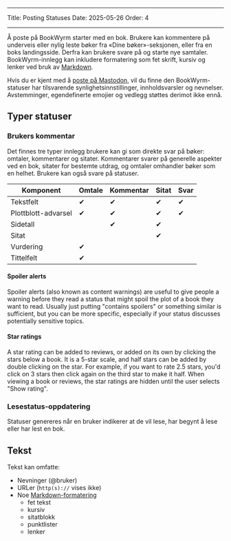 - - -
Title: Posting Statuses Date: 2025-05-26 Order: 4
- - -

Å poste på BookWyrm starter med en bok. Brukere kan kommentere på underveis eller nylig leste bøker fra «Dine bøker»-seksjonen, eller fra en boks landingsside. Derfra kan brukere svare på og starte nye samtaler. BookWyrm-innlegg kan inkludere formatering som fet skrift, kursiv og lenker ved bruk av [Markdown](https://www.markdownguide.org/cheat-sheet/).

Hvis du er kjent med å [poste på Mastodon](https://docs.joinmastodon.org/user/posting/), vil du finne den BookWyrm-statuser har tilsvarende synlighetsinnstillinger, innholdsvarsler og nevnelser. Avstemminger, egendefinerte emojier og vedlegg støttes derimot ikke ennå.

## Typer statuser

### Brukers kommentar

Det finnes tre typer innlegg brukere kan gi som direkte svar på bøker: omtaler, kommentarer og sitater. Kommentarer svarer på generelle aspekter ved en bok, sitater for bestemte utdrag, og omtaler omhandler bøker som en helhet. Brukere kan også svare på statuser.

| Komponent           | Omtale | Kommentar | Sitat | Svar |
| ------------------- | ------ | --------- | ----- | ---- |
| Tekstfelt           | ✔      | ✔         | ✔     | ✔    |
| Plottblott-advarsel | ✔      | ✔         | ✔     | ✔    |
| Sidetall            |        | ✔         | ✔     |      |
| Sitat               |        |           | ✔     |      |
| Vurdering           | ✔      |           |       |      |
| Tittelfelt          | ✔      |           |       |      |

#### Spoiler alerts

Spoiler alerts (also known as content warnings) are useful to give people a warning before they read a status that might spoil the plot of a book they want to read. Usually just putting "contains spoilers" or something similar is sufficient, but you can be more specific, especially if your status discusses potentially sensitive topics.

#### Star ratings

A star rating can be added to reviews, or added on its own by clicking the stars below a book. It is a 5-star scale, and half stars can be added by double clicking on the star. For example, if you want to rate 2.5 stars, you'd click on 3 stars then click again on the third star to make it half. When viewing a book or reviews, the star ratings are hidden until the user selects "Show rating".

### Lesestatus-oppdatering

Statuser genereres når en bruker indikerer at de vil lese, har begynt å lese eller har lest en bok.

## Tekst
Tekst kan omfatte:

- Nevninger (@bruker)
- URLer (`http(s)://` vises ikke)
- Noe [Markdown-formatering](https://www.markdownguide.org/cheat-sheet/)
    - fet tekst
    - kursiv
    - sitatblokk
    - punktlister
    - lenker

